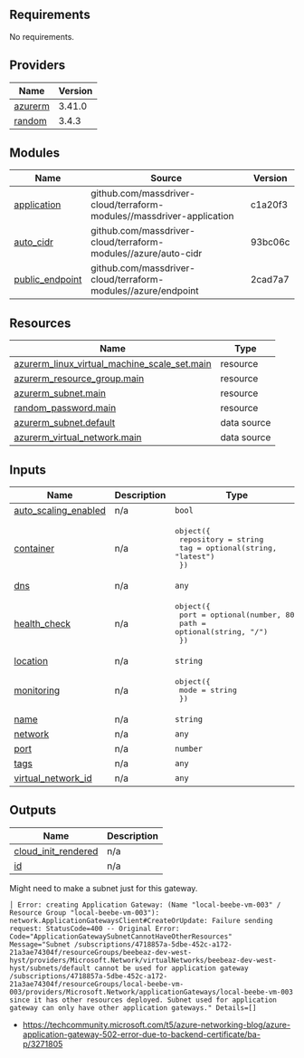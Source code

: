 <!-- BEGINNING OF PRE-COMMIT-TERRAFORM DOCS HOOK -->
## Requirements

No requirements.

## Providers

| Name | Version |
|------|---------|
| <a name="provider_azurerm"></a> [azurerm](#provider\_azurerm) | 3.41.0 |
| <a name="provider_random"></a> [random](#provider\_random) | 3.4.3 |

## Modules

| Name | Source | Version |
|------|--------|---------|
| <a name="module_application"></a> [application](#module\_application) | github.com/massdriver-cloud/terraform-modules//massdriver-application | c1a20f3 |
| <a name="module_auto_cidr"></a> [auto\_cidr](#module\_auto\_cidr) | github.com/massdriver-cloud/terraform-modules//azure/auto-cidr | 93bc06c |
| <a name="module_public_endpoint"></a> [public\_endpoint](#module\_public\_endpoint) | github.com/massdriver-cloud/terraform-modules//azure/endpoint | 2cad7a7 |

## Resources

| Name | Type |
|------|------|
| [azurerm_linux_virtual_machine_scale_set.main](https://registry.terraform.io/providers/hashicorp/azurerm/latest/docs/resources/linux_virtual_machine_scale_set) | resource |
| [azurerm_resource_group.main](https://registry.terraform.io/providers/hashicorp/azurerm/latest/docs/resources/resource_group) | resource |
| [azurerm_subnet.main](https://registry.terraform.io/providers/hashicorp/azurerm/latest/docs/resources/subnet) | resource |
| [random_password.main](https://registry.terraform.io/providers/hashicorp/random/latest/docs/resources/password) | resource |
| [azurerm_subnet.default](https://registry.terraform.io/providers/hashicorp/azurerm/latest/docs/data-sources/subnet) | data source |
| [azurerm_virtual_network.main](https://registry.terraform.io/providers/hashicorp/azurerm/latest/docs/data-sources/virtual_network) | data source |

## Inputs

| Name | Description | Type | Default | Required |
|------|-------------|------|---------|:--------:|
| <a name="input_auto_scaling_enabled"></a> [auto\_scaling\_enabled](#input\_auto\_scaling\_enabled) | n/a | `bool` | `false` | no |
| <a name="input_container"></a> [container](#input\_container) | n/a | <pre>object({<br>    repository = string<br>    tag        = optional(string, "latest")<br>  })</pre> | n/a | yes |
| <a name="input_dns"></a> [dns](#input\_dns) | n/a | `any` | n/a | yes |
| <a name="input_health_check"></a> [health\_check](#input\_health\_check) | n/a | <pre>object({<br>    port = optional(number, 80)<br>    path = optional(string, "/")<br>  })</pre> | <pre>{<br>  "path": "/"<br>}</pre> | no |
| <a name="input_location"></a> [location](#input\_location) | n/a | `string` | n/a | yes |
| <a name="input_monitoring"></a> [monitoring](#input\_monitoring) | n/a | <pre>object({<br>    mode = string<br>  })</pre> | n/a | yes |
| <a name="input_name"></a> [name](#input\_name) | n/a | `string` | n/a | yes |
| <a name="input_network"></a> [network](#input\_network) | n/a | `any` | n/a | yes |
| <a name="input_port"></a> [port](#input\_port) | n/a | `number` | n/a | yes |
| <a name="input_tags"></a> [tags](#input\_tags) | n/a | `any` | n/a | yes |
| <a name="input_virtual_network_id"></a> [virtual\_network\_id](#input\_virtual\_network\_id) | n/a | `any` | n/a | yes |

## Outputs

| Name | Description |
|------|-------------|
| <a name="output_cloud_init_rendered"></a> [cloud\_init\_rendered](#output\_cloud\_init\_rendered) | n/a |
| <a name="output_id"></a> [id](#output\_id) | n/a |
<!-- END OF PRE-COMMIT-TERRAFORM DOCS HOOK -->

Might need to make a subnet just for this gateway.

```
│ Error: creating Application Gateway: (Name "local-beebe-vm-003" / Resource Group "local-beebe-vm-003"): network.ApplicationGatewaysClient#CreateOrUpdate: Failure sending request: StatusCode=400 -- Original Error: Code="ApplicationGatewaySubnetCannotHaveOtherResources" Message="Subnet /subscriptions/4718857a-5dbe-452c-a172-21a3ae74304f/resourceGroups/beebeaz-dev-west-hyst/providers/Microsoft.Network/virtualNetworks/beebeaz-dev-west-hyst/subnets/default cannot be used for application gateway /subscriptions/4718857a-5dbe-452c-a172-21a3ae74304f/resourceGroups/local-beebe-vm-003/providers/Microsoft.Network/applicationGateways/local-beebe-vm-003 since it has other resources deployed. Subnet used for application gateway can only have other application gateways." Details=[]
```


- https://techcommunity.microsoft.com/t5/azure-networking-blog/azure-application-gateway-502-error-due-to-backend-certificate/ba-p/3271805
